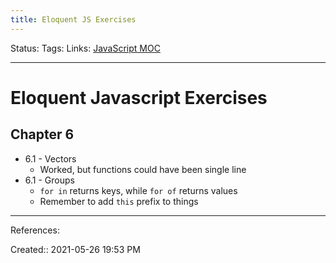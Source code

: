 ```yaml
---
title: Eloquent JS Exercises
---
```

Status:
Tags:
Links: [JavaScript MOC](out/javascript-moc.md)
___
# Eloquent Javascript Exercises
## Chapter 6
- 6.1 - Vectors
	- Worked, but functions could have been single line
- 6.1 - Groups
	- `for in` returns keys, while `for of` returns values
	- Remember to add `this` prefix to things
___
References:

Created:: 2021-05-26 19:53 PM